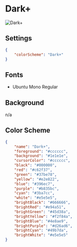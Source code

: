 # Dark+

![Dark+](../images/zaptgahdzp051.png)

## Settings

```json
{
    "colorScheme": "Dark+"
}
```

## Fonts

- Ubuntu Mono Regular

## Background

n/a

## Color Scheme

```json
{
    "name": "Dark+",
    "foreground": "#cccccc",
    "background": "#1e1e1e",
    "cursorColor": "#cccccc",
    "black": "#000000",
    "red": "#c62f37",
    "green": "#37be78",
    "yellow": "#e2e822",
    "blue": "#396ec7",
    "purple": "#b835bc",
    "cyan": "#3ba7cc",
    "white": "#e5e5e5",
    "brightBlack": "#666666",
    "brightRed": "#e94a51",
    "brightGreen": "#45d38a",
    "brightYellow": "#f2f84a",
    "brightBlue": "#4e8ae9",
    "brightPurple": "#d26ad6",
    "brightCyan": "#49b7da",
    "brightWhite": "#e5e5e5"
}
```
